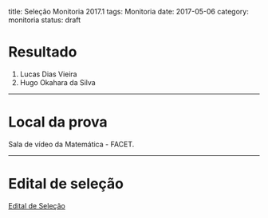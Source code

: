 title: Seleção Monitoria 2017.1
tags: Monitoria
date: 2017-05-06
category: monitoria
status: draft

# Resultado
1. Lucas Dias Vieira
2. Hugo Okahara da Silva

---

# Local da prova
Sala de vídeo da Matemática - FACET.

---

# Edital de seleção
[Edital de Seleção]({filename}/arquivos/edital-monitoria-2017-1.pdf)
